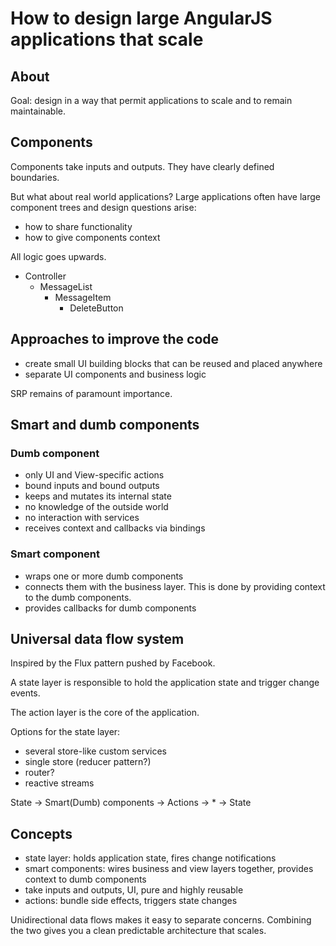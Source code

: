 # How to design large AngularJS applications that scale

## About
Goal: design in a way that permit applications to scale and to remain maintainable.

## Components
Components take inputs and outputs. They have clearly defined boundaries.

But what about real world applications? Large applications often have large component trees and design questions arise:
* how to share functionality
* how to give components context

All logic goes upwards.

* Controller
  * MessageList
    * MessageItem
      * DeleteButton

## Approaches to improve the code
* create small UI building blocks that can be reused and placed anywhere
* separate UI components and business logic

SRP remains of paramount importance.

## Smart and dumb components

### Dumb component
* only UI and View-specific actions
* bound inputs and bound outputs
* keeps and mutates its internal state
* no knowledge of the outside world
* no interaction with services
* receives context and callbacks via bindings

### Smart component
* wraps one or more dumb components
* connects them with the business layer. This is done by providing context to the dumb components.
* provides callbacks for dumb components

## Universal data flow system
Inspired by the Flux pattern pushed by Facebook.

A state layer is responsible to hold the application state and trigger change events.

The action layer is the core of the application.

Options for the state layer:
* several store-like custom services
* single store (reducer pattern?)
* router?
* reactive streams

State -> Smart(Dumb) components -> Actions -> * -> State

## Concepts
* state layer: holds application state, fires change notifications
* smart components: wires business and view layers together, provides context to dumb components
* take inputs and outputs, UI, pure and highly reusable
* actions: bundle side effects, triggers state changes

Unidirectional data flows makes it easy to separate concerns. Combining the two gives you a clean predictable architecture that scales.
